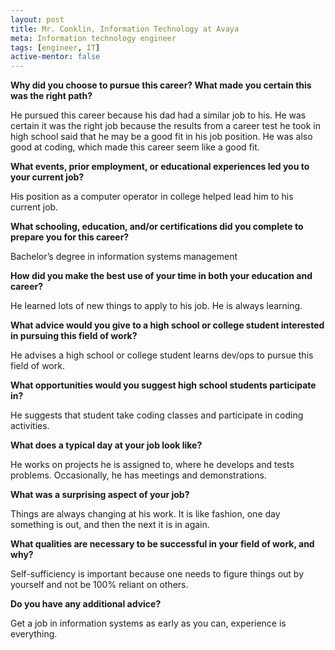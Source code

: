 ```yaml
---
layout: post
title: Mr. Conklin, Information Technology at Avaya
meta: Information technology engineer
tags: [engineer, IT]
active-mentor: false
---
```


**Why did you choose to pursue this career?  What made you certain this was the right path?**

He pursued this career because his dad had a similar job to his. He was certain it was the right job because the results from a career test he took in high school said that he may be a good fit in his job position. He was also good at coding, which made this career seem like a good fit.

**What events, prior employment, or educational experiences led you to your current job?**

His position as a computer operator in college helped lead him to his current job.

**What schooling, education, and/or certifications did you complete to prepare you for this career?**

Bachelor’s degree in information systems management

**How did you make the best use of your time in both your education and career?**

He learned lots of new things to apply to his job. He is always learning.

**What advice would you give to a high school or college student interested in pursuing this field of work?**

He advises a high school or college student learns dev/ops to pursue this field of work.

**What opportunities would you suggest high school students participate in?**

He suggests that student take coding classes and participate in coding activities.

**What does a typical day at your job look like?**

He works on projects he is assigned to, where he develops and tests problems. Occasionally, he has meetings and demonstrations.

**What was a surprising aspect of your job?**

Things are always changing at his work. It is like fashion, one day something is out, and then the next it is in again.

**What qualities are necessary to be successful in your field of work, and why?**

Self-sufficiency is important because one needs to figure things out by yourself and not be 100% reliant on others.

**Do you have any additional advice?**

Get a job in information systems as early as you can, experience is everything.
